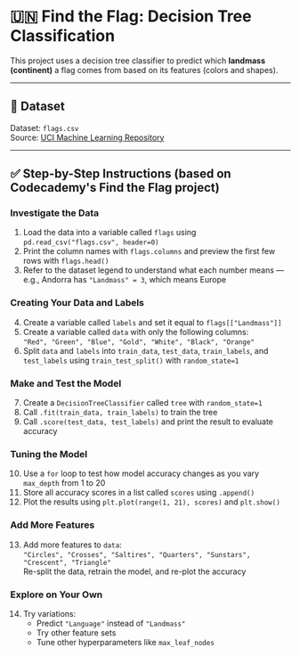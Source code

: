 # 🇺🇳 Find the Flag: Decision Tree Classification

This project uses a decision tree classifier to predict which **landmass (continent)** a flag comes from based on its features (colors and shapes).

---

## 📂 Dataset

Dataset: `flags.csv`  
Source: [UCI Machine Learning Repository](https://archive.ics.uci.edu/dataset/40/flags)

---

## ✅ Step-by-Step Instructions (based on Codecademy's Find the Flag project)

### Investigate the Data

1. Load the data into a variable called `flags` using `pd.read_csv("flags.csv", header=0)`
2. Print the column names with `flags.columns` and preview the first few rows with `flags.head()`
3. Refer to the dataset legend to understand what each number means — e.g., Andorra has `"Landmass" = 3`, which means Europe

### Creating Your Data and Labels

4. Create a variable called `labels` and set it equal to `flags[["Landmass"]]`
5. Create a variable called `data` with only the following columns:  
   `"Red", "Green", "Blue", "Gold", "White", "Black", "Orange"`
6. Split `data` and `labels` into `train_data`, `test_data`, `train_labels`, and `test_labels` using `train_test_split()` with `random_state=1`

### Make and Test the Model

7. Create a `DecisionTreeClassifier` called `tree` with `random_state=1`
8. Call `.fit(train_data, train_labels)` to train the tree
9. Call `.score(test_data, test_labels)` and print the result to evaluate accuracy

### Tuning the Model

10. Use a `for` loop to test how model accuracy changes as you vary `max_depth` from 1 to 20
11. Store all accuracy scores in a list called `scores` using `.append()`
12. Plot the results using `plt.plot(range(1, 21), scores)` and `plt.show()`

### Add More Features

13. Add more features to `data`:  
    `"Circles", "Crosses", "Saltires", "Quarters", "Sunstars", "Crescent", "Triangle"`  
    Re-split the data, retrain the model, and re-plot the accuracy

### Explore on Your Own

14. Try variations:
    - Predict `"Language"` instead of `"Landmass"`
    - Try other feature sets
    - Tune other hyperparameters like `max_leaf_nodes`
